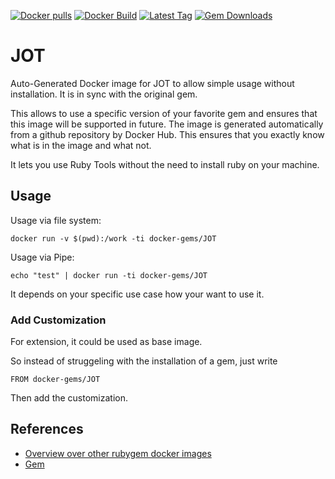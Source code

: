 [![Docker pulls](https://img.shields.io/docker/pulls/rubygem/JOT.svg)](https://hub.docker.com/r/rubygem/JOT/)
[![Docker Build](https://img.shields.io/docker/automated/rubygem/JOT.svg)](https://hub.docker.com/r/rubygem/JOT/)
[![Latest Tag](https://img.shields.io/github/tag/docker-rubygem/JOT.svg)](https://hub.docker.com/r/rubygem/JOT/)
[![Gem Downloads](https://img.shields.io/gem/dt/JOT.svg)](https://rubygems.org/gems/JOT/)
# JOT

Auto-Generated Docker image for JOT to allow simple usage without installation.
It is in sync with the original gem.

This allows to use a specific version of your favorite gem and ensures that this image will be supported in future.
The image is generated automatically from a github repository by Docker Hub.
This ensures that you exactly know what is in the image and what not.

It lets you use Ruby Tools without the need to install ruby on your machine.

## Usage

Usage via file system:

`docker run -v $(pwd):/work -ti docker-gems/JOT`

Usage via Pipe:

`echo "test" | docker run -ti docker-gems/JOT`

It depends on your specific use case how your want to use it.

### Add Customization

For extension, it could be used as base image.

So instead of struggeling with the installation of a gem, just write

`FROM docker-gems/JOT`

Then add the customization.

## References

 - [Overview over other rubygem docker images](https://github.com/thinkbot/docker-rubygem)
 - [Gem](https://rubygems.org/gems/JOT/)
